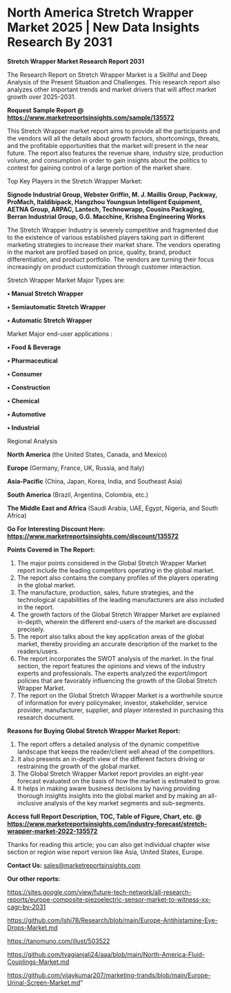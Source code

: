 # North America Stretch Wrapper Market 2025 | New Data Insights Research By 2031

<strong>Stretch Wrapper Market Research Report 2031</strong>

The Research Report on Stretch Wrapper Market is a Skillful and Deep Analysis of the Present Situation and Challenges. This research report also analyzes other important trends and market drivers that will affect market growth over 2025-2031.

<strong>Request Sample Report @ <a href=https://www.marketreportsinsights.com/sample/135572>https://www.marketreportsinsights.com/sample/135572</a></strong>

This Stretch Wrapper market report aims to provide all the participants and the vendors will all the details about growth factors, shortcomings, threats, and the profitable opportunities that the market will present in the near future. The report also features the revenue share, industry size, production volume, and consumption in order to gain insights about the politics to contest for gaining control of a large portion of the market share.

Top Key Players in the Stretch Wrapper Market:

<strong>Signode Industrial Group, Webster Griffin, M. J. Maillis Group, Packway, ProMach, Italdibipack, Hangzhou Youngsun Intelligent Equipment, AETNA Group, ARPAC, Lantech, Technowrapp, Cousins Packaging, Berran Industrial Group, G.G. Macchine, Krishna Engineering Works</strong>

The Stretch Wrapper Industry is severely competitive and fragmented due to the existence of various established players taking part in different marketing strategies to increase their market share. The vendors operating in the market are profiled based on price, quality, brand, product differentiation, and product portfolio. The vendors are turning their focus increasingly on product customization through customer interaction.

Stretch Wrapper Market Major Types are:

<strong>• Manual Stretch Wrapper

• Semiautomatic Stretch Wrapper

• Automatic Stretch Wrapper</strong>

Market Major end-user applications :

<strong>• Food & Beverage

• Pharmaceutical

• Consumer

• Construction

• Chemical

• Automotive

• Industrial</strong>

Regional Analysis

</u><strong><b>North America</b></strong> (the United States, Canada, and Mexico)

<strong><b>Europe </b></strong>(Germany, France, UK, Russia, and Italy)

<strong><b>Asia-Pacific</b></strong> (China, Japan, Korea, India, and Southeast Asia)

<strong><b>South America</b></strong> (Brazil, Argentina, Colombia, etc.)

<strong><b>The Middle East and Africa</b></strong> (Saudi Arabia, UAE, Egypt, Nigeria, and South Africa)

<strong>Go For Interesting Discount Here: <a href=https://www.marketreportsinsights.com/discount/135572>https://www.marketreportsinsights.com/discount/135572</a></strong>

<strong>Points Covered in The Report:</strong>
<ol>
  <li>The major points considered in the Global Stretch Wrapper Market report include the leading competitors operating in the global market.</li>
  <li>The report also contains the company profiles of the players operating in the global market.</li>
  <li>The manufacture, production, sales, future strategies, and the technological capabilities of the leading manufacturers are also included in the report.</li>
  <li>The growth factors of the Global Stretch Wrapper Market are explained in-depth, wherein the different end-users of the market are discussed precisely.</li>
  <li>The report also talks about the key application areas of the global market, thereby providing an accurate description of the market to the readers/users.</li>
  <li>The report incorporates the SWOT analysis of the market. In the final section, the report features the opinions and views of the industry experts and professionals. The experts analyzed the export/import policies that are favorably influencing the growth of the Global Stretch Wrapper Market.</li>
  <li>The report on the Global Stretch Wrapper Market is a worthwhile source of information for every policymaker, investor, stakeholder, service provider, manufacturer, supplier, and player interested in purchasing this research document.</li>
</ol>
<strong>Reasons for Buying Global Stretch Wrapper Market Report:</strong>

<ol>
  <li>The report offers a detailed analysis of the dynamic competitive landscape that keeps the reader/client well ahead of the competitors.</li>
  <li>It also presents an in-depth view of the different factors driving or restraining the growth of the global market.</li>
  <li>The Global Stretch Wrapper Market report provides an eight-year forecast evaluated on the basis of how the market is estimated to grow.</li>
  <li>It helps in making aware business decisions by having providing thorough insights insights into the global market and by making an all-inclusive analysis of the key market segments and sub-segments.</li>
</ol>
<strong>Access full Report Description, TOC, Table of Figure, Chart, etc. @ <a href=https://www.marketreportsinsights.com/industry-forecast/stretch-wrapper-market-2022-135572>https://www.marketreportsinsights.com/industry-forecast/stretch-wrapper-market-2022-135572</a></strong>


Thanks for reading this article; you can also get individual chapter wise section or region wise report version like Asia, United States, Europe.

<strong>Contact Us:</strong>
sales@marketreportsinsights.com

<strong>Our other reports:</strong>

<a href=https://sites.google.com/view/future-tech-network/all-research-reports/europe-composite-piezoelectric-sensor-market-to-witness-xx-cagr-by-2031>https://sites.google.com/view/future-tech-network/all-research-reports/europe-composite-piezoelectric-sensor-market-to-witness-xx-cagr-by-2031</a>

<a href=https://github.com/Ishi78/Research/blob/main/Europe-Antihistamine-Eye-Drops-Market.md>https://github.com/Ishi78/Research/blob/main/Europe-Antihistamine-Eye-Drops-Market.md</a>

<a href=https://tanomuno.com/illust/503522>https://tanomuno.com/illust/503522</a>

<a href=https://github.com/tyagianjali24/aaa/blob/main/North-America-Fluid-Couplings-Market.md>https://github.com/tyagianjali24/aaa/blob/main/North-America-Fluid-Couplings-Market.md</a>

<a href=https://github.com/vijaykumar207/marketing-trands/blob/main/Europe-Urinal-Screen-Market.md>https://github.com/vijaykumar207/marketing-trands/blob/main/Europe-Urinal-Screen-Market.md</a>"
